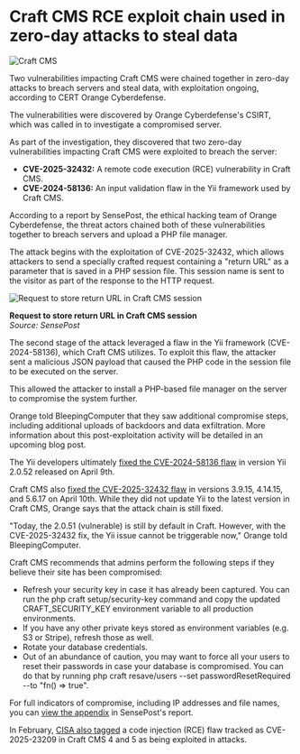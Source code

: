 # Craft CMS RCE exploit chain used in zero-day attacks to steal data

![Craft CMS](https://www.bleepstatic.com/content/hl-images/2025/02/21/craft-cms-header-w.jpg)

Two vulnerabilities impacting Craft CMS were chained together in zero-day attacks to breach servers and steal data, with exploitation ongoing, according to CERT Orange Cyberdefense.

The vulnerabilities were discovered by Orange Cyberdefense's CSIRT, which was called in to investigate a compromised server.

As part of the investigation, they discovered that two zero-day vulnerabilities impacting Craft CMS were exploited to breach the server:

* **CVE-2025-32432:** A remote code execution (RCE) vulnerability in Craft CMS.
* **CVE-2024-58136:** An input validation flaw in the Yii framework used by Craft CMS.

According to a report by SensePost, the ethical hacking team of Orange Cyberdefense, the threat actors chained both of these vulnerabilities together to breach servers and upload a PHP file manager.

The attack begins with the exploitation of CVE-2025-32432, which allows attackers to send a specially crafted request containing a "return URL" as a parameter that is saved in a PHP session file. This session name is sent to the visitor as part of the response to the HTTP request.

![Request to store return URL in Craft CMS session](https://www.bleepstatic.com/images/news/security/c/craft-cms/craft-cms-return-url.jpg)

**Request to store return URL in Craft CMS session**  
_Source: SensePost_

The second stage of the attack leveraged a flaw in the Yii framework (CVE-2024-58136), which Craft CMS utilizes. To exploit this flaw, the attacker sent a malicious JSON payload that caused the PHP code in the session file to be executed on the server.

This allowed the attacker to install a PHP-based file manager on the server to compromise the system further.

Orange told BleepingComputer that they saw additional compromise steps, including additional uploads of backdoors and data exfiltration. More information about this post-exploitation activity will be detailed in an upcoming blog post.

The Yii developers ultimately [fixed the CVE-2024-58136 flaw](https://www.yiiframework.com/news/709/please-upgrade-to-yii-2-0-52) in version Yii 2.0.52 released on April 9th.

Craft CMS also [fixed the CVE-2025-32432 flaw](https://craftcms.com/knowledge-base/craft-cms-cve-2025-32432) in versions 3.9.15, 4.14.15, and 5.6.17 on April 10th. While they did not update Yii to the latest version in Craft CMS, Orange says that the attack chain is still fixed.

"Today, the 2.0.51 (vulnerable) is still by default in Craft. However, with the CVE-2025-32432 fix, the Yii issue cannot be triggerable now," Orange told BleepingComputer.

Craft CMS recommends that admins perform the following steps if they believe their site has been compromised:

* Refresh your security key in case it has already been captured. You can run the php craft setup/security-key command and copy the updated CRAFT\_SECURITY\_KEY environment variable to all production environments.
* If you have any other private keys stored as environment variables (e.g. S3 or Stripe), refresh those as well.
* Rotate your database credentials.
* Out of an abundance of caution, you may want to force all your users to reset their passwords in case your database is compromised. You can do that by running php craft resave/users --set passwordResetRequired --to "fn() => true".

For full indicators of compromise, including IP addresses and file names, you can [view the appendix](https://sensepost.com/blog/2025/investigating-an-in-the-wild-campaign-using-rce-in-craftcms/#iocs) in SensePost's report.

In February, [CISA also tagged](https://www.bleepingcomputer.com/news/security/cisa-flags-craft-cms-code-injection-flaw-as-exploited-in-attacks/) a code injection (RCE) flaw tracked as CVE-2025-23209 in Craft CMS 4 and 5 as being exploited in attacks.